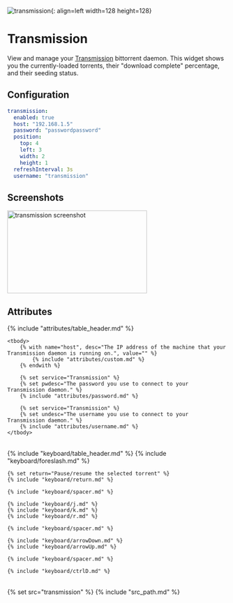 ![transmission](/assets/services/transmission.png){: align=left width=128 height=128}

# Transmission

View and manage your [Transmission](https://transmissionbt.com) bittorrent daemon. This widget shows you the currently-loaded 
torrents, their "download complete" percentage, and their seeding status.

## Configuration

```yaml
transmission:
  enabled: true
  host: "192.168.1.5"
  password: "passwordpassword"
  position:
    top: 4
    left: 3
    width: 2
    height: 1
  refreshInterval: 3s
  username: "transmission"
```

## Screenshots

<img class="screenshot" src="/assets/modules/transmission.png" width="320" height="190" alt="transmission screenshot" />

## Attributes

<table>
    {% include "attributes/table_header.md" %}

    <tbody>
        {% with name="host", desc="The IP address of the machine that your Transmission daemon is running on.", value="" %}
            {% include "attributes/custom.md" %}
        {% endwith %}

        {% set service="Transmission" %}
        {% set pwdesc="The password you use to connect to your Transmission daemon." %}
        {% include "attributes/password.md" %}

        {% set service="Transmission" %}
        {% set undesc="The username you use to connect to your Transmission daemon." %}
        {% include "attributes/username.md" %}
    </tbody>
</table>

<table>
  {% include "keyboard/table_header.md" %}

  <tbody>
    {% include "keyboard/foreslash.md" %}

    {% set return="Pause/resume the selected torrent" %}
    {% include "keyboard/return.md" %}

    {% include "keyboard/spacer.md" %}

    {% include "keyboard/j.md" %}
    {% include "keyboard/k.md" %}
    {% include "keyboard/r.md" %}

    {% include "keyboard/spacer.md" %}

    {% include "keyboard/arrowDown.md" %}
    {% include "keyboard/arrowUp.md" %}

    {% include "keyboard/spacer.md" %}

    {% include "keyboard/ctrlD.md" %}
  </tbody>
</table>

{% set src="transmission" %}
{% include "src_path.md" %}